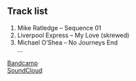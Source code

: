 ## Track list

1. Mike Ratledge – Sequence 01  
2. Liverpool Express – My Love (skrewed)  
3. Michael O’Shea – No Journeys End  
…  

[Bandcamp](https://nnccww.bandcamp.com/)  
[SoundCloud](https://soundcloud.com/ncw-474762466)
